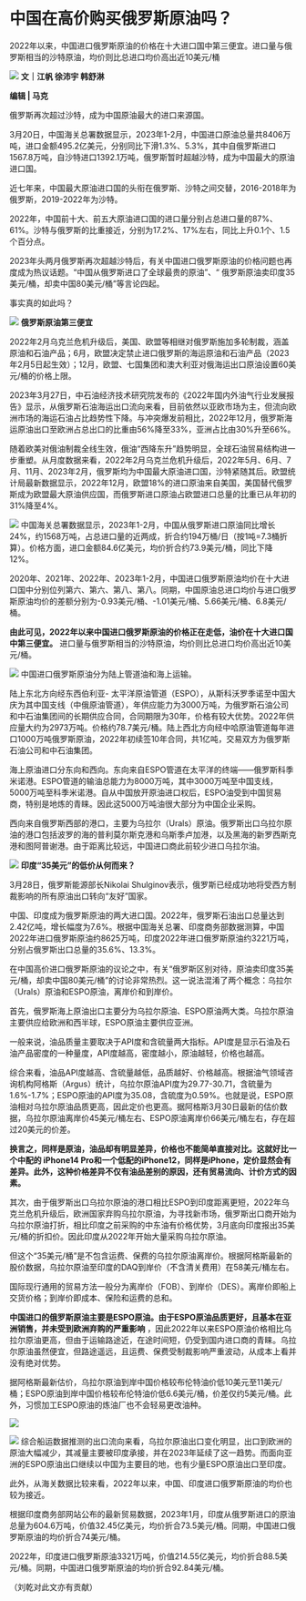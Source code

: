 # 中国在高价购买俄罗斯原油吗？

2022年以来，中国进口俄罗斯原油的价格在十大进口国中第三便宜。进口量与俄罗斯相当的沙特原油，均价则比总进口均价高出近10美元/桶

![](https://inews.gtimg.com/news_bt/O5J426itAdy19EGZKWBVZMta5pCp_IkxLsWZodovmHhz8AA/1000)
**文｜江帆 徐沛宇 韩舒淋**

**编辑 | 马克**

俄罗斯再次超过沙特，成为中国原油最大的进口来源国。

3月20日，中国海关总署数据显示，2023年1-2月，中国进口原油总量共8406万吨，进口金额495.2亿美元，分别同比下滑1.3%、5.3%，其中自俄罗斯进口1567.8万吨，自沙特进口1392.1万吨，俄罗斯暂时超越沙特，成为中国最大的原油进口国。

近七年来，中国最大原油进口国的头衔在俄罗斯、沙特之间交替，2016-2018年为俄罗斯，2019-2022年为沙特。

2022年，中国前十大、前五大原油进口国的进口量分别占总进口量的87%、61%。沙特与俄罗斯的比重接近，分别为17.2%、17%左右，同比上升0.1个、1.5个百分点。

2023年头两月俄罗斯再次超越沙特后，有关中国进口俄罗斯原油的价格问题也再度成为热议话题。“中国从俄罗斯进口了全球最贵的原油”、“
俄罗斯原油卖印度35美元/桶，却卖中国80美元/桶”等言论四起。

事实真的如此吗？

![](https://inews.gtimg.com/news_bt/OTfcEa-IiFdKeaX5Lqmcpldi-gfJBTlmQhdZMggBM_zjgAA/1000)
**俄罗斯原油第三便宜**

2022年2月乌克兰危机升级后，美国、欧盟等相继对俄罗斯施加多轮制裁，涵盖原油和石油产品；6月，欧盟决定禁止进口俄罗斯的海运原油和石油产品（2023年2月5日起生效）；12月，欧盟、七国集团和澳大利亚对俄海运出口原油设置60美元/桶的价格上限。

2023年3月27日，中石油经济技术研究院发布的《2022年国内外油气行业发展报告》显示，从俄罗斯石油海运出口流向来看，目前依然以亚欧市场为主，但流向欧洲市场的海运石油占比趋势性下降。与冲突爆发前相比，2022年12月，俄罗斯海运原油出口至欧洲占总出口的比重由56%降至33%，亚洲占比由30%升至66%。

随着欧美对俄油制裁全线生效，俄油“西降东升”趋势明显，全球石油贸易结构进一步重塑。从月度数据来看，2022年2月乌克兰危机升级后，2022年5月、6月、7月、11月、2023年2月，俄罗斯均为中国最大原油进口国，沙特紧随其后。欧盟统计局最新数据显示，2022年12月，欧盟18%的进口原油来自美国，美国替代俄罗斯成为欧盟最大原油供应国，而俄罗斯进口原油占欧盟进口总量的比重已从年初的31%降至4%。

![](https://inews.gtimg.com/news_bt/OH14aDXCYPH3yFqEYGyDApUX3AxBoidvomvy6DGcaTcQYAA/1000)
中国海关总署数据显示，2023年1-2月，中国从俄罗斯进口原油同比增长24%，约1568万吨，占总进口量的近两成，折合约194万桶/日（按1吨=7.3桶折算）。价格方面，进口金额84.6亿美元，均价折合约73.9美元/桶，同比下降12%。

2020年、2021年、2022年、2023年1-2月，中国进口俄罗斯原油均价在十大进口国中分别位列第六、第六、第八、第八。同期，中国原油总进口均价与进口俄罗斯原油均价的差额分别为-0.93美元/桶、-1.01美元/桶、5.66美元/桶、6.8美元/桶。

**由此可见，2022年以来中国进口俄罗斯原油的价格正在走低，油价在十大进口国中第三便宜。**
进口量与俄罗斯相当的沙特原油，均价则比总进口均价高出近10美元/桶。

![](https://inews.gtimg.com/news_bt/Ots4VjzAth6A3GB2UBTX6j1-tjlu8BG7xA4upDu9pGzs4AA/1000)
中国进口俄罗斯原油分为陆上管道油和海上运输。

陆上东北方向经东西伯利亚-
太平洋原油管道（ESPO），从斯科沃罗季诺至中国大庆为其中国支线（中俄原油管道），年供应能力为3000万吨，为俄罗斯石油公司和中石油集团间的长期供应合同，合同期限为30年，价格有较大优势。2022年供应量大约为2973万吨。价格约78.7美元/桶。陆上西北方向经中哈原油管道每年进口1000万吨俄罗斯原油，2022年初续签10年合同，共1亿吨，交易双方为俄罗斯石油公司和中石油集团。

海上原油进口分东向和西向。东向来自ESPO管道在太平洋的终端——俄罗斯科季米诺港。ESPO管道的输油总能力为8000万吨，其中3000万吨至中国支线，5000万吨至科季米诺港。自从中国放开原油进口权后，ESPO油受到中国贸易商，特别是地炼的青睐。因此这5000万吨油很大部分为中国企业采购。

西向来自俄罗斯西部的港口，主要为乌拉尔（Urals）原油。俄罗斯出口乌拉尔原油的港口包括波罗的海的普利莫尔斯克港和乌斯季卢加港，以及黑海的新罗西斯克港和图阿普谢港。由于距离比较远，中国进口商此前较少进口乌拉尔油。

![](https://inews.gtimg.com/news_bt/OCvOwd4RrfluMfOltKNcu0MysF5KEqe2fV0fgv9J7ojFMAA/1000)
**印度“35美元”的低价从何而来？**

3月28日，俄罗斯能源部长Nikolai Shulginov表示，俄罗斯已经成功地将受西方制裁影响的所有原油出口转向“友好”国家。

中国、印度成为俄罗斯原油的两大进口国。2022年，俄罗斯石油出口总量达到2.42亿吨，增长幅度为7.6%。根据中国海关总署、印度商务部数据测算，中国2022年进口俄罗斯原油约8625万吨，印度2022年进口俄罗斯原油约3221万吨，分别占俄罗斯出口总量的35.6%、13.3%。

在中国高价进口俄罗斯原油的议论之中，有关“俄罗斯区别对待，原油卖印度35美元/桶，却卖中国80美元/桶”的讨论非常热烈。这一说法混淆了两个概念：乌拉尔（Urals）原油和ESPO原油，离岸价和到岸价。

首先，俄罗斯海上原油出口主要分为乌拉尔原油、ESPO原油两大类。乌拉尔原油主要供应给欧洲和西半球，ESPO原油主要供应亚洲。

一般来说，油品质量主要取决于API度和含硫量两大指标。API度是显示石油及石油产品密度的一种量度，API度越高，密度越小，原油越轻，价格也越高。

综合来看，油品API度越高、含硫量越低，品质越好、价格越高。根据油气领域咨询机构阿格斯（Argus）统计，乌拉尔原油API度为29.77-30.71，含硫量为1.6%-1.7%；ESPO原油的API度为35.08，含硫度为0.59%。也就是说，ESPO原油相对乌拉尔原油品质更高，因此定价也更高。据阿格斯3月30日最新的估价数据，乌拉尔原油离岸价45美元/桶左右、ESPO原油离岸价66美元/桶左右，存在超过20美元的价差。

**换言之，同样是原油，油品却有明显差异，价格也不能简单直接对比。这就好比一个中配的 iPhone14
Pro和一个低配的iPhone12，同样是iPhone，定价显然会有差异。此外，这种价格差异不仅有油品差别的原因，还有贸易流向、计价方式的因素。**

其次，由于俄罗斯出口乌拉尔原油的港口相比ESPO到印度距离更短，2022年乌克兰危机升级后，欧洲国家弃购乌拉尔原油，为寻找新市场，俄罗斯出口商开始为乌拉尔原油打折，相比印度之前采购的中东油有价格优势，3月底向印度报出35美元/桶的折扣价。因此印度从2022年开始大量采购乌拉尔原油。

但这个“35美元/桶”是不包含运费、保费的乌拉尔原油离岸价。根据阿格斯最新的股价数据，乌拉尔原油至印度的DAQ到岸价（不含清关费用）在58美元/桶左右。

国际现行通用的贸易方法一般分为离岸价（FOB）、到岸价（DES）。离岸价即船上交货价格；到岸价即成本、保险和运费的总和。

**中国进口的俄罗斯原油主要是ESPO原油。由于ESPO原油品质更好，且基本在亚洲销售，并未受到欧洲弃购的严重影响**
，因此2022年以来ESPO原油价格相比乌拉尔原油更高，但由于运输路途近，在途时间短，仍受到国内进口商的青睐。乌拉尔原油虽然便宜，但路途遥远，且运费、保费受制裁影响严重波动，从成本上看并没有绝对优势。

据阿格斯最新估价，乌拉尔原油到岸中国价格较布伦特油价低10美元至11美元/桶；ESPO原油到岸中国价格较布伦特油价低6.6美元/桶，价差仅约5美元/桶。此外，习惯加工ESPO原油的炼油厂也不会轻易更改油种。

![](https://inews.gtimg.com/news_bt/O3mzBnHya3Pl5dN1NZbEGCF4dfRsSmS27KTC2401UfiHYAA/1000)

![](https://inews.gtimg.com/news_bt/O8TYTTYjSYxM67u0HCQooSTg2mrqlINKBS91fEKsqooCUAA/1000)
综合船运数据推测的出口流向来看，乌拉尔原油出口变化明显，出口到欧洲的原油大幅减少，其减量主要被印度承接，并在2023年延续了这一趋势。而面向亚洲的ESPO原油出口继续以中国为主要目的地，也有少量ESPO原油出口至印度。

此外，从海关数据比较来看，2022年以来，中国、印度进口俄罗斯原油的均价也较为接近。

根据印度商务部网站公布的最新贸易数据，2023年1月，印度从俄罗斯进口的原油总量为604.6万吨，价值32.45亿美元，均价折合73.5美元/桶。同期，中国进口俄罗斯原油的均价折合74美元/桶。

2022年，印度进口俄罗斯原油3321万吨，价值214.55亿美元，均价折合88.5美元/桶。同期，中国进口俄罗斯原油的均价折合92.84美元/桶。

（刘乾对此文亦有贡献）

